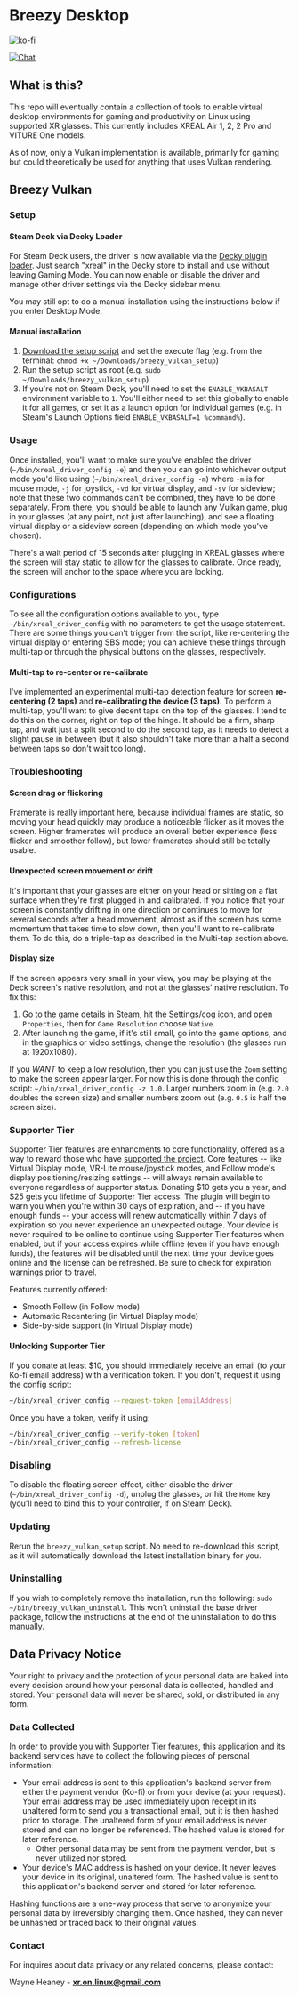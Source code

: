 # Breezy Desktop

[![ko-fi](https://ko-fi.com/img/githubbutton_sm.svg)](https://ko-fi.com/U7U8OVC0L)

[![Chat](https://img.shields.io/badge/chat-on%20discord-7289da.svg)](https://discord.gg/azSBTXNXMt)

## What is this?

This repo will eventually contain a collection of tools to enable virtual desktop environments for gaming and productivity on Linux using supported XR glasses. This currently includes XREAL Air 1, 2, 2 Pro and VITURE One models.

As of now, only a Vulkan implementation is available, primarily for gaming but could theoretically be used for anything that uses Vulkan rendering.

## Breezy Vulkan

### Setup

#### Steam Deck via Decky Loader

For Steam Deck users, the driver is now available via the [Decky plugin loader](https://github.com/SteamDeckHomebrew/decky-loader). Just search "xreal" in the Decky store to install and use without leaving Gaming Mode. You can now enable or disable the driver and manage other driver settings via the Decky sidebar menu.

You may still opt to do a manual installation using the instructions below if you enter Desktop Mode.

#### Manual installation

1. [Download the setup script](https://github.com/wheaney/breezy-desktop/releases/latest/download/breezy_vulkan_setup) and set the execute flag (e.g. from the terminal: `chmod +x ~/Downloads/breezy_vulkan_setup`)
2. Run the setup script as root (e.g. `sudo ~/Downloads/breezy_vulkan_setup`)
3. If you're not on Steam Deck, you'll need to set the `ENABLE_VKBASALT` environment variable to `1`. You'll either need to set this globally to enable it for all games, or set it as a launch option for individual games (e.g. in Steam's Launch Options field `ENABLE_VKBASALT=1 %command%`).

### Usage

Once installed, you'll want to make sure you've enabled the driver (`~/bin/xreal_driver_config -e`) and then you can go into whichever output mode you'd like using (`~/bin/xreal_driver_config -m`) where `-m` is for mouse mode, `-j` for joystick, `-vd` for virtual display, and `-sv` for sideview; note that these two commands can't be combined, they have to be done separately. From there, you should be able to launch any Vulkan game, plug in your glasses (at any point, not just after launching), and see a floating virtual display or a sideview screen (depending on which mode you've chosen).

There's a wait period of 15 seconds after plugging in XREAL glasses where the screen will stay static to allow for the glasses to calibrate. Once ready, the screen will anchor to the space where you are looking.

### Configurations

To see all the configuration options available to you, type `~/bin/xreal_driver_config` with no parameters to get the usage statement. There are some things you can't trigger from the script, like re-centering the virtual display or entering SBS mode; you can achieve these things through multi-tap or through the physical buttons on the glasses, respectively.

#### Multi-tap to re-center or re-calibrate
I've implemented an experimental multi-tap detection feature for screen **re-centering (2 taps)** and **re-calibrating the device (3 taps)**. To perform a multi-tap, you'll want to give decent taps on the top of the glasses. I tend to do this on the corner, right on top of the hinge. It should be a firm, sharp tap, and wait just a split second to do the second tap, as it needs to detect a slight pause in between (but it also shouldn't take more than a half a second between taps so don't wait too long).

### Troubleshooting

#### Screen drag or flickering
Framerate is really important here, because individual frames are static, so moving your head quickly may produce a noticeable flicker as it moves the screen. Higher framerates will produce an overall better experience (less flicker and smoother follow), but lower framerates should still be totally usable.

#### Unexpected screen movement or drift
It's important that your glasses are either on your head or sitting on a flat surface when they're first plugged in and calibrated. If you notice that your screen is constantly drifting in one direction or continues to move for several seconds after a head movement, almost as if the screen has some momentum that takes time to slow down, then you'll want to re-calibrate them. To do this, do a triple-tap as described in the Multi-tap section above.  

#### Display size

If the screen appears very small in your view, you may be playing at the Deck screen's native resolution, and not at the glasses' native
resolution. To fix this:
1. Go to the game details in Steam, hit the Settings/cog icon, and open `Properties`, then for `Game Resolution` choose `Native`.
2. After launching the game, if it's still small, go into the game options, and in the graphics or video settings, change the resolution (the glasses run at 1920x1080).

If you *WANT* to keep a low resolution, then you can just use the `Zoom` setting to make the screen appear larger. For now this is done through the config script: `~/bin/xreal_driver_config -z 1.0`. Larger numbers zoom in (e.g. `2.0` doubles the screen size) and smaller numbers zoom out (e.g. `0.5` is half the screen size).

### Supporter Tier

Supporter Tier features are enhancments to core functionality, offered as a way to reward those who have [supported the project](https://ko-fi.com/wheaney). Core features -- like Virtual Display mode, VR-Lite mouse/joystick modes, and Follow mode's display positioning/resizing settings -- will always remain available to everyone regardless of supporter status. Donating $10 gets you a year, and $25 gets you lifetime of Supporter Tier access. The plugin will begin to warn you when you're within 30 days of expiration, and -- if you have enough funds -- your access will renew automatically within 7 days of expiration so you never experience an unexpected outage. Your device is never required to be online to continue using Supporter Tier features when enabled, but if your access expires while offline (even if you have enough funds), the features will be disabled until the next time your device goes online and the license can be refreshed. Be sure to check for expiration warnings prior to travel.

Features currently offered:
* Smooth Follow (in Follow mode)
* Automatic Recentering (in Virtual Display mode)
* Side-by-side support (in Virtual Display mode)

#### Unlocking Supporter Tier

If you donate at least $10, you should immediately receive an email (to your Ko-fi email address) with a verification token. If you don't, request it using the config script: 
```bash
~/bin/xreal_driver_config --request-token [emailAddress]
```

Once you have a token, verify it using:
```bash
~/bin/xreal_driver_config --verify-token [token]
~/bin/xreal_driver_config --refresh-license
```

### Disabling

To disable the floating screen effect, either disable the driver (`~/bin/xreal_driver_config -d`), unplug the glasses, or hit the `Home` key (you'll need to bind this to your controller, if on Steam Deck).

### Updating

Rerun the `breezy_vulkan_setup` script. No need to re-download this script, as it will automatically download the latest installation binary for you.

### Uninstalling

If you wish to completely remove the installation, run the following: `sudo ~/bin/breezy_vulkan_uninstall`. This won't uninstall the base driver package, follow the instructions at the end of the uninstallation to do this manually.

## Data Privacy Notice

Your right to privacy and the protection of your personal data are baked into every decision around how your personal data is collected, handled and stored. Your personal data will never be shared, sold, or distributed in any form.

### Data Collected

In order to provide you with Supporter Tier features, this application and its backend services have to collect the following pieces of personal information:

* Your email address is sent to this application's backend server from either the payment vendor (Ko-fi) or from your device (at your request). Your email address may be used immediately upon receipt in its unaltered form to send you a transactional email, but it is then hashed prior to storage. The unaltered form of your email address is never stored and can no longer be referenced. The hashed value is stored for later reference.
  * Other personal data may be sent from the payment vendor, but is never utilized nor stored. 
* Your device's MAC address is hashed on your device. It never leaves your device in its original, unaltered form. The hashed value is sent to this application's backend server and stored for later reference.

Hashing functions are a one-way process that serve to anonymize your personal data by irreversibly changing them. Once hashed, they can never be unhashed or traced back to their original values.

### Contact

For inquires about data privacy or any related concerns, please contact:

Wayne Heaney - **xr.on.linux@gmail.com**
